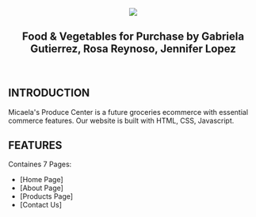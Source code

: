 <p align="center">
  <img src="https://user-images.githubusercontent.com/89892415/206354176-66b96dd8-7ac6-4b7e-80a1-f244a124e847.png"/>
</p>


<p align="center">
   <h2 align="center">Food & Vegetables for Purchase by Gabriela Gutierrez, Rosa Reynoso, Jennifer Lopez</h2>
										 </p>
<p>&nbsp;&nbsp;&nbsp;&nbsp;&nbsp;&nbsp;</p>

## INTRODUCTION
Micaela's Produce Center is a future groceries ecommerce with essential commerce features. Our website is built with HTML, CSS, Javascript.
                     
## FEATURES
Containes 7 Pages:
- [Home Page]
- [About Page]
- [Products Page]
- [Contact Us]

